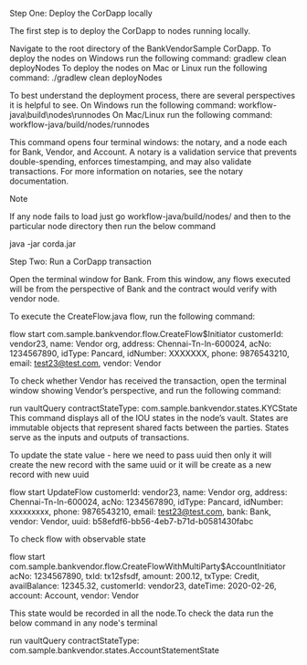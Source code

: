 Step One: Deploy the CorDapp locally


The first step is to deploy the CorDapp to nodes running locally.

Navigate to the root directory of the BankVendorSample CorDapp.
To deploy the nodes on Windows run the following command:
gradlew clean deployNodes
To deploy the nodes on Mac or Linux run the following command:
./gradlew clean deployNodes

To best understand the deployment process, there are several perspectives it is helpful to see. On Windows run the following command: 
workflow-java\build\nodes\runnodes
On Mac/Linux run the following command:
workflow-java/build/nodes/runnodes

This command opens four terminal windows: the notary, and a node each for Bank, Vendor, and Account. A notary is a validation service that prevents double-spending, enforces timestamping, and may also validate transactions. For more information on notaries, see the notary documentation.

Note

If any node fails to load just go workflow-java/build/nodes/ and then to the particular node directory then run the below command

java -jar corda.jar

Step Two: Run a CorDapp transaction


Open the terminal window for Bank. From this window, any flows executed will be from the perspective of Bank and the contract would verify with vendor node.

To execute the CreateFlow.java flow, run the following command:

flow start com.sample.bankvendor.flow.CreateFlow$Initiator customerId: vendor23, name: Vendor org, address: Chennai-Tn-In-600024, acNo: 1234567890, idType: Pancard, idNumber: XXXXXXX, phone: 9876543210, email: test23@test.com, vendor: Vendor


To check whether Vendor has received the transaction, open the terminal window showing Vendor’s perspective, and run the following command:

run vaultQuery contractStateType: com.sample.bankvendor.states.KYCState
This command displays all of the IOU states in the node’s vault. States are immutable objects that represent shared facts between the parties. States serve as the inputs and outputs of transactions.

To update the state value - here we need to pass uuid then only it will create the new record with the same uuid or it will be create as a new record with new uuid

flow start UpdateFlow customerId: vendor23, name: Vendor org, address: Chennai-Tn-In-600024, acNo: 1234567890, idType: Pancard, idNumber: xxxxxxxxx, phone: 9876543210, email: test23@test.com, bank: Bank, vendor: Vendor, uuid: b58efdf6-bb56-4eb7-b71d-b0581430fabc


To check flow with observable state

flow start com.sample.bankvendor.flow.CreateFlowWithMultiParty$AccountInitiator acNo: 1234567890, txId: tx12sfsdf, amount: 200.12, txType: Credit, availBalance: 12345.32, customerId: vendor23, dateTime: 2020-02-26, account: Account, vendor: Vendor

This state would be recorded in all the node.To check the data run the below command in any node's terminal

run vaultQuery contractStateType: com.sample.bankvendor.states.AccountStatementState
